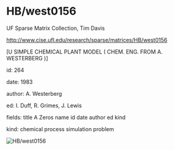 # HB/west0156

 UF Sparse Matrix Collection, Tim Davis

 http://www.cise.ufl.edu/research/sparse/matrices/HB/west0156

 [U SIMPLE CHEMICAL PLANT MODEL  ( CHEM. ENG. FROM A. WESTERBERG )]

 id: 264

 date: 1983

 author: A. Westerberg

 ed: I. Duff, R. Grimes, J. Lewis

 fields: title A Zeros name id date author ed kind

 kind: chemical process simulation problem

![HB/west0156](http://yifanhu.net/GALLERY/GRAPHS/GIF_SMALL/HB@west0156.gif)
